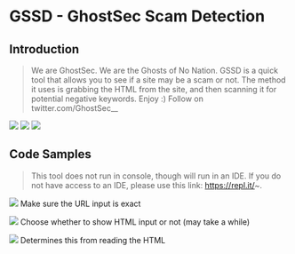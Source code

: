 # GSSD - GhostSec Scam Detection

## Introduction

> We are GhostSec. We are the Ghosts of No Nation. GSSD is a quick tool that allows you to see if a site may be a scam or not. The method it uses is grabbing the HTML from the site, and then scanning it for potential negative keywords. Enjoy :)
Follow on twitter.com/GhostSec__


![](https://img.shields.io/badge/license-Mozilla%20Public%20License-blue) ![](https://img.shields.io/badge/python-v3.7-blue) ![](https://img.shields.io/badge/creator-GhostSec-red)
## Code Samples

> This tool does not run in console, though will run in an IDE. If you do not have access to an IDE, please use this link: https://repl.it/~.

![](https://i.gyazo.com/40e8f0f2f48c0725612e9e3430458afb.png)
Make sure the URL input is exact

![](https://i.gyazo.com/c10077389c1b2db6134542773564ee60.png)
Choose whether to show HTML input or not (may take a while)

![](https://i.gyazo.com/647219c00793f4ae009e97815199f65e.png)
Determines this from reading the HTML
